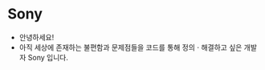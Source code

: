 # Sony

- 안녕하세요!
- 아직 세상에 존재하는 불편함과 문제점들을 코드를 통해 정의 $\cdot$ 해결하고 싶은 개발자 Sony 입니다.
<!---
smj0503/smj0503 is a ✨ special ✨ repository because its `README.md` (this file) appears on your GitHub profile.
You can click the Preview link to take a look at your changes.
--->
